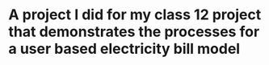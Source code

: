 # A project I did for my class 12 project that demonstrates the processes for a user based electricity bill model
